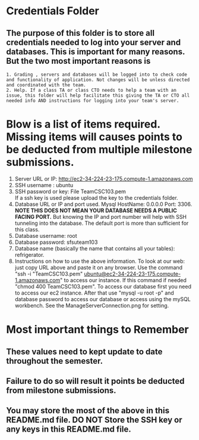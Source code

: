 # Credentials Folder

## The purpose of this folder is to store all credentials needed to log into your server and databases. This is important for many reasons. But the two most important reasons is
    1. Grading , servers and databases will be logged into to check code and functionality of application. Not changes will be unless directed and coordinated with the team.
    2. Help. If a class TA or class CTO needs to help a team with an issue, this folder will help facilitate this giving the TA or CTO all needed info AND instructions for logging into your team's server. 


# Blow is a list of items required. Missing items will causes points to be deducted from multiple milestone submissions.

1. Server URL or IP: http://ec2-34-224-23-175.compute-1.amazonaws.com
2. SSH username : ubuntu
3. SSH password or key: File TeamCSC103.pem
    <br> If a ssh key is used please upload the key to the credentials folder.
4. Database URL or IP and port used. Mysql HostName: 0.0.0.0 Port: 3306.
    <br><strong> NOTE THIS DOES NOT MEAN YOUR DATABASE NEEDS A PUBLIC FACING PORT.</strong> But knowing the IP and port number will help with SSH tunneling into the database. The default port is more than sufficient for this class.
5. Database username: root
6. Database password: sfsuteam103
7. Database name (basically the name that contains all your tables): refrigerator.
8. Instructions on how to use the above information.
To look at our web: just copy URL above and paste it on any browser. Use the command "ssh -i "TeamCSC103.pem" ubuntu@ec2-34-224-23-175.compute-1.amazonaws.com" to access our instance. If this command if needed "chmod 400 TeamCSC103.pem". To access our database first you need to access our ec2 instance. After that use "mysql -u root -p" and database password to access our database or access using the mySQL workbench. See the ManageServerConnection.png for setting.
# Most important things to Remember
## These values need to kept update to date throughout the semester. <br>
## <strong>Failure to do so will result it points be deducted from milestone submissions.</strong><br>
## You may store the most of the above in this README.md file. DO NOT Store the SSH key or any keys in this README.md file.
